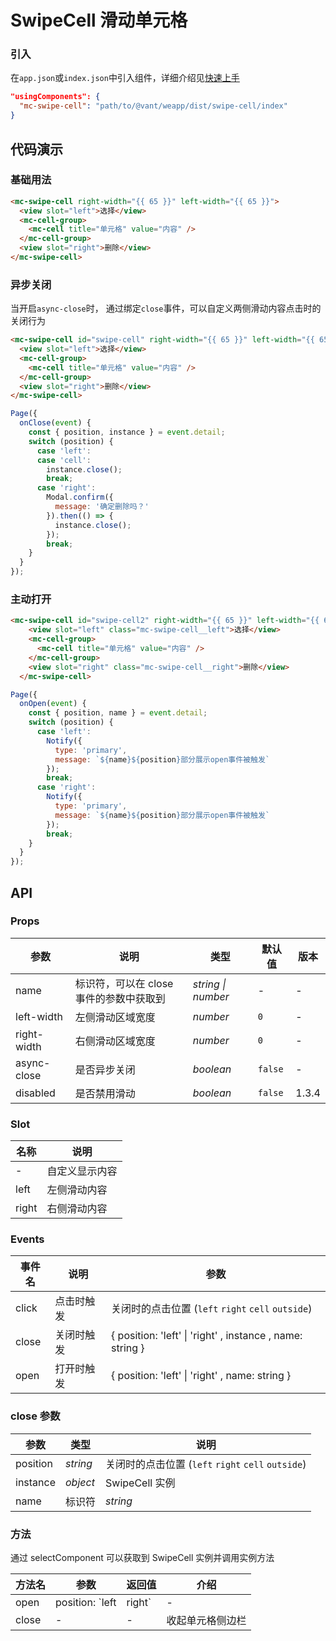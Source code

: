 # SwipeCell 滑动单元格

### 引入

在`app.json`或`index.json`中引入组件，详细介绍见[快速上手](#/quickstart#yin-ru-zu-jian)

```json
"usingComponents": {
  "mc-swipe-cell": "path/to/@vant/weapp/dist/swipe-cell/index"
}
```

## 代码演示

### 基础用法

```html
<mc-swipe-cell right-width="{{ 65 }}" left-width="{{ 65 }}">
  <view slot="left">选择</view>
  <mc-cell-group>
    <mc-cell title="单元格" value="内容" />
  </mc-cell-group>
  <view slot="right">删除</view>
</mc-swipe-cell>
```

### 异步关闭

当开启`async-close`时， 通过绑定`close`事件，可以自定义两侧滑动内容点击时的关闭行为

```html
<mc-swipe-cell id="swipe-cell" right-width="{{ 65 }}" left-width="{{ 65 }}" async-close bind:close="onClose">
  <view slot="left">选择</view>
  <mc-cell-group>
    <mc-cell title="单元格" value="内容" />
  </mc-cell-group>
  <view slot="right">删除</view>
</mc-swipe-cell>
```

```js
Page({
  onClose(event) {
    const { position, instance } = event.detail;
    switch (position) {
      case 'left':
      case 'cell':
        instance.close();
        break;
      case 'right':
        Modal.confirm({
          message: '确定删除吗？'
        }).then(() => {
          instance.close();
        });
        break;
    }
  }
});
```

### 主动打开

```html
<mc-swipe-cell id="swipe-cell2" right-width="{{ 65 }}" left-width="{{ 65 }}" name="示例" bind:open="onOpen" >
    <view slot="left" class="mc-swipe-cell__left">选择</view>
    <mc-cell-group>
      <mc-cell title="单元格" value="内容" />
    </mc-cell-group>
    <view slot="right" class="mc-swipe-cell__right">删除</view>
  </mc-swipe-cell>
```

```js
Page({
  onOpen(event) {
    const { position, name } = event.detail;
    switch (position) {
      case 'left':
        Notify({
          type: 'primary',
          message: `${name}${position}部分展示open事件被触发`
        });
        break;
      case 'right':
        Notify({
          type: 'primary',
          message: `${name}${position}部分展示open事件被触发`
        });
        break;
    }
  }
});
```



## API

### Props

| 参数 | 说明 | 类型 | 默认值 | 版本 |
|------|------|------|------|------|
| name | 标识符，可以在 close 事件的参数中获取到 | *string \| number* | - | - |
| left-width | 左侧滑动区域宽度 | *number* | `0` | - |
| right-width | 右侧滑动区域宽度 | *number* | `0` | - |
| async-close | 是否异步关闭 | *boolean* | `false` | - |
| disabled | 是否禁用滑动 | *boolean* | `false` | 1.3.4 |

### Slot

| 名称 | 说明 |
|------|------|
| - | 自定义显示内容 |
| left | 左侧滑动内容 |
| right | 右侧滑动内容 |

### Events

| 事件名 | 说明 | 参数 |
|------|------|------|
| click | 点击时触发 | 关闭时的点击位置 (`left` `right` `cell` `outside`) |
| close | 关闭时触发 | 	{ position: 'left' \| 'right' , instance , name: string } |
| open | 打开时触发 | 	{ position: 'left' \| 'right' , name: string } |

### close 参数

| 参数 | 类型 | 说明 |
|------|------|------|
| position | *string* | 关闭时的点击位置 (`left` `right` `cell` `outside`) |
| instance | *object* | SwipeCell 实例 |
| name | 标识符 | *string* |

### 方法

通过 selectComponent 可以获取到 SwipeCell 实例并调用实例方法

| 方法名 | 参数 | 返回值 | 介绍 |
|------|------|------|------|
| open | position: `left | right` | - | 打开单元格侧边栏 |
| close | - | - | 收起单元格侧边栏 |
